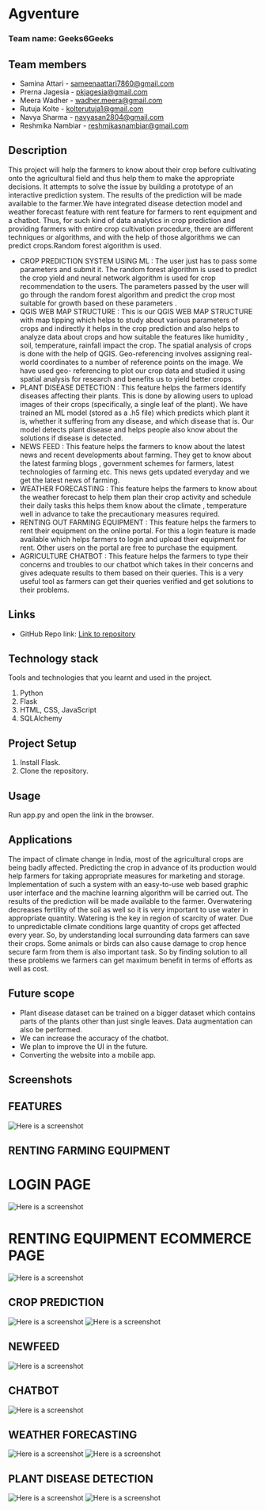 # Agventure

### Team name: Geeks6Geeks

## Team members
* Samina Attari - sameenaattari7860@gmail.com
* Prerna Jagesia - pkjagesia@gmail.com
* Meera Wadher - wadher.meera@gmail.com
* Rutuja Kolte - kolterutuja1@gmail.com
* Navya Sharma - navyasan2804@gmail.com
* Reshmika Nambiar - reshmikasnambiar@gmail.com


## Description
This project will help the farmers to know about their crop before cultivating onto the agricultural field and thus help them to make the appropriate decisions. It attempts to solve the issue by building a prototype of an interactive prediction system. The results of the prediction will be made available to the farmer.We have integrated disease detection model and weather forecast feature with rent feature for farmers to rent equipment and a chatbot. Thus, for such kind of data analytics in crop prediction and providing farmers with entire crop cultivation procedure, there are different techniques or algorithms, and with the help of those algorithms we can predict crops.Random forest algorithm is used. 

* CROP PREDICTION SYSTEM USING ML : The user just has to pass some parameters and submit it. The random forest algorithm is used to predict the crop yield and neural network algorithm is used for crop recommendation to the users. The parameters passed by the user will go through the random forest algorithm and predict the crop most suitable for growth based on these parameters .
* QGIS WEB MAP STRUCTURE : This is our QGIS WEB MAP STRUCTURE with map tipping which helps to study about various parameters of crops and indirectly it helps in the crop prediction and also helps to analyze data about crops and how suitable the features like humidity , soil, temperature, rainfall impact the crop. The spatial analysis of crops is done with the help of QGIS. Geo-referencing involves assigning real-world coordinates to a number of reference points on the image. We have used geo- referencing to plot our crop data and studied it using spatial analysis for research and benefits us to yield better crops.
* PLANT DISEASE DETECTION : This feature helps the farmers identify diseases affecting their plants. This is done by allowing users to upload images of their crops (specifically, a single leaf of the plant). We have trained an ML model (stored as a .h5 file) which predicts which plant it is, whether it suffering from any disease, and which disease that is. Our model detects plant disease and helps people also know about the solutions if disease is detected.
* NEWS FEED : This feature helps the farmers to know about the latest news and recent developments about farming. They get to know about the latest farming blogs , government schemes for farmers,  latest technologies of farming etc. This news gets updated everyday and we get the latest news of farming.
* WEATHER FORECASTING : This feature helps the farmers to know about the weather forecast to help them plan their crop activity and schedule their daily tasks this helps them know about the climate , temperature well in advance to take the precautionary measures required.
* RENTING OUT FARMING EQUIPMENT : This feature helps the farmers to rent their equipment on the online portal. For this a login feature is made available which helps farmers to login and upload their equipment for rent. Other users on the portal are free to purchase the equipment.
* AGRICULTURE CHATBOT : This feature helps the farmers to type their concerns and troubles to our chatbot which takes in their concerns and gives adequate results to them based on their queries. This is a very useful tool as farmers can  get their queries verified and get solutions to their problems.



## Links
* GitHub Repo link: [Link to repository](https://github.com/Meera-W/agriculture)

## Technology stack

Tools and technologies that you learnt and used in the project.

1. Python
2. Flask
3. HTML, CSS, JavaScript
4. SQLAlchemy

## Project Setup
1. Install Flask.
2. Clone the repository.

## Usage
Run app.py and open the link in the browser.

## Applications
The impact of climate change in India, most of the agricultural crops are being badly affected. Predicting the crop in advance of its production would help farmers for taking appropriate measures for marketing and storage. Implementation of such a system with an easy-to-use web based graphic user interface and the machine learning algorithm will be carried out. The results of the prediction will be made available to the farmer. Overwatering decreases fertility of the soil as well so it is very important to use water in appropriate quantity. Watering is the key in region of scarcity of water. Due to unpredictable climate conditions large quantity of crops get affected every year. So, by understanding local surrounding data farmers can save their crops. Some animals or birds can also cause damage to crop hence secure farm from them is also important task. So by finding solution to all these problems we farmers can get maximum benefit in terms of efforts as well as cost. 


## Future scope
* Plant disease dataset can be trained on a bigger dataset which contains parts of the plants other than just single leaves. Data augmentation can also be performed.
* We can increase the accuracy of the chatbot.
* We plan to improve the UI in the future.
* Converting the website into a mobile app.

## Screenshots

## FEATURES
![](https://i.postimg.cc/T2ZFN9k4/FEATURES.png "Here is a screenshot")

## RENTING FARMING EQUIPMENT

# LOGIN PAGE
![](https://i.postimg.cc/F15yb1VT/RENT0.png "Here is a screenshot")

# RENTING EQUIPMENT ECOMMERCE PAGE

![](https://i.postimg.cc/WpDx7K7Z/RENT.png "Here is a screenshot")

## CROP PREDICTION
![](https://i.postimg.cc/4ds90Sdc/crop-unpreedicted.png "Here is a screenshot")
![](https://i.postimg.cc/28MBY6yr/crop.png "Here is a screenshot")

## NEWFEED
![](https://i.postimg.cc/HsqjKhvL/news-feed.png "Here is a screenshot")

## CHATBOT
![](https://i.postimg.cc/Hxzy19ch/chatbot.png "Here is a screenshot")

## WEATHER FORECASTING
![](https://i.postimg.cc/FHSkH4kc/weather-forecast.png "Here is a screenshot")
![](https://i.postimg.cc/L40JkXzL/weather-forecast-2.png "Here is a screenshot")

## PLANT DISEASE DETECTION
![](https://i.postimg.cc/D0Wyprqs/disease-detection.png "Here is a screenshot")
![](https://i.postimg.cc/0NfQz2k6/disease-detection-output.png "Here is a screenshot")

